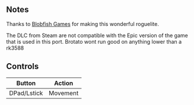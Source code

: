 ## Notes

Thanks to [Blobfish Games](https://www.blobfish.dev/) for making this wonderful roguelite.

The DLC from Steam are not compatible with the Epic version of the game that is used in this port.
Brotato wont run good on anything lower than a rk3588

## Controls

| Button | Action |
|--|--| 
|DPad/Lstick|Movement|


